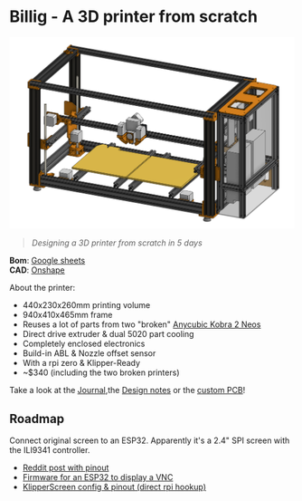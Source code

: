 # Billig - A 3D printer from scratch

![Final version](images/v2_1.png)

> *Designing a 3D printer from scratch in 5 days*

**Bom**: [Google sheets](https://docs.google.com/spreadsheets/d/1451xPwitG2cd0BywjLuyT1Flae_F1tCVU7JKSqZtRoc/edit?usp=sharing)  
**CAD**: [Onshape](https://cad.onshape.com/documents/d0a1f0aa5ccbfda89a60ed00/w/724bd13dc87be16ac72aafeb/e/c63896b50a2324a549602fe6?renderMode=0&uiState=67f44fca4d37325097df6c3a)

About the printer:

- 440x230x260mm printing volume
- 940x410x465mm frame
- Reuses a lot of parts from two "broken" [Anycubic Kobra 2 Neos](https://de.anycubic.com/products/kobra-2-neo)
- Direct drive extruder & dual 5020 part cooling
- Completely enclosed electronics
- Build-in ABL & Nozzle offset sensor
- With a rpi zero & Klipper-Ready
- ~$340 (including the two broken printers)

Take a look at the [Journal](JOURNAL.md),the [Design notes](notes.md) or the [custom PCB](pcb/readme.md)!

## Roadmap

Connect original screen to an ESP32. Apparently it's a 2.4" SPI screen with the ILI9341 controller.

- [Reddit post with pinout](https://www.reddit.com/r/klippers/comments/1e7ab61/wip_kobra_2_neo_esp32_vnc_klipperscreen/)
- [Firmware for an ESP32 to display a VNC](https://github.com/DakillerV/Esp32TFTVNC/tree/main)
- [KlipperScreen config & pinout (direct rpi hookup)](https://github.com/cheadrian/kobra2neo-klipper/tree/main/KlipperScreen)
